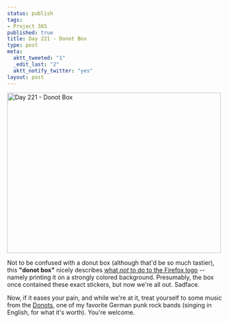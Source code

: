 ```yaml
--- 
status: publish
tags: 
- Project 365
published: true
title: Day 221 - Donot Box
type: post
meta: 
  aktt_tweeted: "1"
  _edit_last: "2"
  aktt_notify_twitter: "yes"
layout: post
---
```

<a href="http://www.flickr.com/photos/freeed/6027672309/" title="Day 221 - Donot Box by Fred​, on Flickr"><img src="http://farm7.static.flickr.com/6067/6027672309_b6f8450695.jpg" width="500" height="375" alt="Day 221 - Donot Box"/></a>

Not to be confused with a donut box (although that'd be so much tastier), this <strong>"donot box"</strong> nicely describes <a href="https://www.mozilla.com/en-US/press/media/logos/#mozilla-common-mistakes">what <em>not</em> to do to the Firefox logo</a> -- namely printing it on a strongly colored background. Presumably, the box once contained these exact stickers, but now we're all out. Sadface.

Now, if it eases your pain, and while we're at it, treat yourself to some music from the <a href="http://www.myspace.com/donots">Donots</a>, one of my favorite German punk rock bands (singing in English, for what it's worth). You're welcome.
